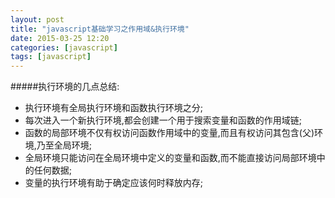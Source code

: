 ```yaml
---
layout: post
title: "javascript基础学习之作用域&执行环境"
date: 2015-03-25 12:20
categories: [javascript]
tags: [javascript]
---
```


#####执行环境的几点总结:
 * 执行环境有全局执行环境和函数执行环境之分;
 * 每次进入一个新执行环境,都会创建一个用于搜索变量和函数的作用域链;
 * 函数的局部环境不仅有权访问函数作用域中的变量,而且有权访问其包含(父)环境,乃至全局环境;
 * 全局环境只能访问在全局环境中定义的变量和函数,而不能直接访问局部环境中的任何数据;
 * 变量的执行环境有助于确定应该何时释放内存;

